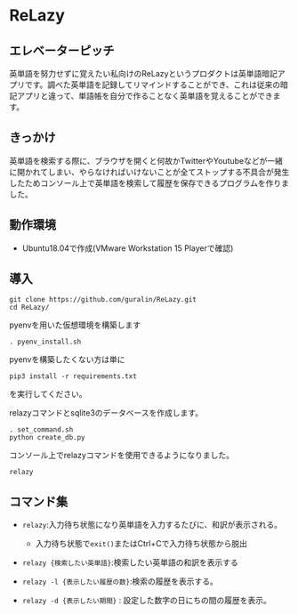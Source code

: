 # ReLazy
## エレベーターピッチ
英単語を努力せずに覚えたい私向けのReLazyというプロダクトは英単語暗記アプリです。調べた英単語を記録してリマインドすることができ、これは従来の暗記アプリと違って、単語帳を自分で作ることなく英単語を覚えることができます。

## きっかけ
英単語を検索する際に、ブラウザを開くと何故かTwitterやYoutubeなどが一緒に開かれてしまい、やらなければいけないことが全てストップする不具合が発生したためコンソール上で英単語を検索して履歴を保存できるプログラムを作りました。

## 動作環境
- Ubuntu18.04で作成(VMware Workstation 15 Playerで確認)


## 導入
~~~
git clone https://github.com/guralin/ReLazy.git
cd ReLazy/
~~~

pyenvを用いた仮想環境を構築します
~~~
. pyenv_install.sh
~~~
pyenvを構築したくない方は単に
~~~
pip3 install -r requirements.txt
~~~
を実行してください。


relazyコマンドとsqlite3のデータベースを作成します。
~~~
. set_command.sh
python create_db.py
~~~

コンソール上でrelazyコマンドを使用できるようになりました。
~~~
relazy
~~~

## コマンド集
- `relazy`:入力待ち状態になり英単語を入力するたびに、和訳が表示される。
    - 入力待ち状態で`exit()`またはCtrl+Cで入力待ち状態から脱出

- `relazy {検索したい英単語}`:検索したい英単語の和訳を表示する

- `relazy -l {表示したい履歴の数}`:検索の履歴を表示する。

- `relazy -d {表示したい期間}` : 設定した数字の日にちの間の履歴を表示。

